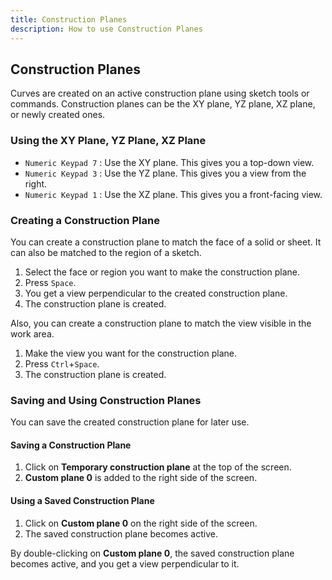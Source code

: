 ```yaml
---
title: Construction Planes
description: How to use Construction Planes
---
```

## Construction Planes

Curves are created on an active construction plane using sketch tools or commands. Construction planes can be the XY plane, YZ plane, XZ plane, or newly created ones.

### Using the XY Plane, YZ Plane, XZ Plane

- `Numeric Keypad 7` : Use the XY plane. This gives you a top-down view.
- `Numeric Keypad 3` : Use the YZ plane. This gives you a view from the right.
- `Numeric Keypad 1` : Use the XZ plane. This gives you a front-facing view.

### Creating a Construction Plane

You can create a construction plane to match the face of a solid or sheet. It can also be matched to the region of a sketch.

1. Select the face or region you want to make the construction plane.
2. Press `Space`.
3. You get a view perpendicular to the created construction plane.
4. The construction plane is created.

Also, you can create a construction plane to match the view visible in the work area.

1. Make the view you want for the construction plane.
2. Press `Ctrl`+`Space`.
3. The construction plane is created.

### Saving and Using Construction Planes

You can save the created construction plane for later use.

#### Saving a Construction Plane

1. Click on **Temporary construction plane** at the top of the screen.
2. **Custom plane 0** is added to the right side of the screen.

#### Using a Saved Construction Plane

1. Click on **Custom plane 0** on the right side of the screen.
2. The saved construction plane becomes active.

By double-clicking on **Custom plane 0**, the saved construction plane becomes active, and you get a view perpendicular to it.
